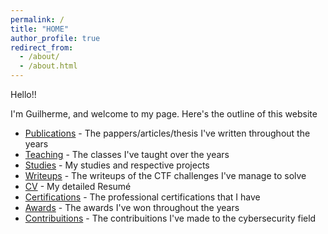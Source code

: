 ```yaml
---
permalink: /
title: "HOME"
author_profile: true
redirect_from: 
  - /about/
  - /about.html
---
```


Hello!!

I'm Guilherme, and welcome to my page. Here's the outline of this website

+ [Publications](./publications.html) - The pappers/articles/thesis I've written throughout the years
+ [Teaching](./teaching.html) - The classes I've taught over the years
+ [Studies](./studies.html) - My studies and respective projects
+ [Writeups](./writeups.html) - The writeups of the CTF challenges I've manage to solve
+ [CV](./cv.md) - My detailed Resumé
+ [Certifications](./certifications.html) - The professional certifications that I have
+ [Awards](./awards.html) - The awards I've won throughout the years
+ [Contribuitions](./contribuitions.html) - The contribuitions I've made to the cybersecurity field
